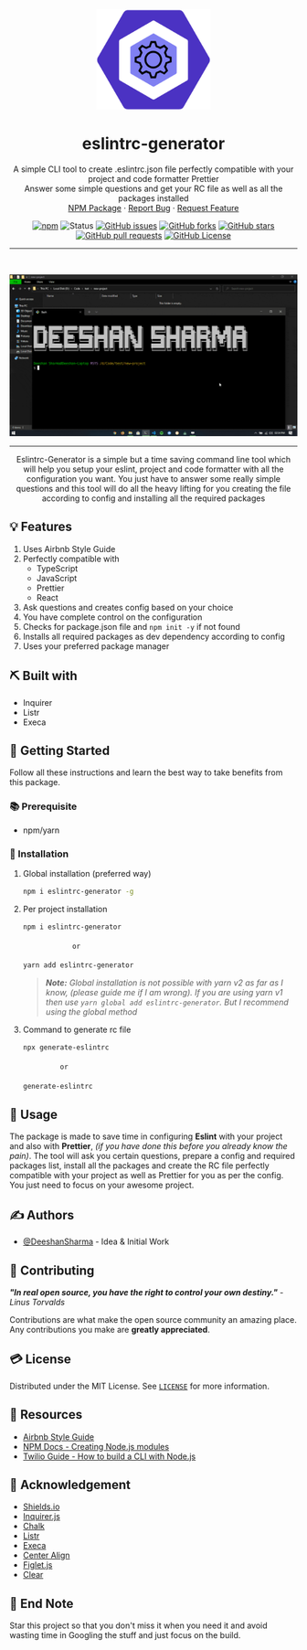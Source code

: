 <div align="center">

<img width=200px src="assets/eslintrc-generator-logo.png" alt="Project logo">

</div>

<h1 align="center">eslintrc-generator</h1>

 <p align="center">
    A simple CLI tool to create .eslintrc.json file perfectly compatible with your project and code formatter Prettier
    <br />
	Answer some simple questions and get your RC file as well as all the packages installed
    <br />
    <a href="https://www.npmjs.com/package/eslintrc-generator">NPM Package</a>
    ·
    <a href="https://github.com/DeeshanSharma/eslintrc-generator/issues">Report Bug</a>
    ·
    <a href="https://github.com/DeeshanSharma/eslintrc-generator/issues">Request Feature</a>
  </p>

<div align="center">

[![npm](https://img.shields.io/npm/v/eslintrc-generator?color=success&label=npm%20package&logo=npm&style=for-the-badge)](https://www.npmjs.com/package/eslintrc-generator)
![Status](https://img.shields.io/badge/status-active-success.svg?logo=statuspal&style=for-the-badge)
[![GitHub issues](https://img.shields.io/github/issues/DeeshanSharma/eslintrc-generator?logo=github&style=for-the-badge)](https://github.com/DeeshanSharma/eslintrc-generator/issues)
[![GitHub forks](https://img.shields.io/github/forks/DeeshanSharma/eslintrc-generator?logo=github&style=for-the-badge)](https://github.com/DeeshanSharma/eslintrc-generator/network)
[![GitHub stars](https://img.shields.io/github/stars/DeeshanSharma/eslintrc-generator?logo=github&style=for-the-badge)](https://github.com/DeeshanSharma/eslintrc-generator/stargazers)
[![GitHub pull requests](https://img.shields.io/github/issues-pr/DeeshanSharma/eslintrc-generator?logo=github&style=for-the-badge)](https://github.com/DeeshanSharma/eslintrc-generator/pulls)
[![GitHub License](https://img.shields.io/github/license/deeshansharma/eslintrc-generator?color=sucess&logo=gnu%20privacy%20guard&logoColor=white&style=for-the-badge)](https://github.com/DeeshanSharma/eslintrc-generator/blob/main/LICENSE)

</div>

<hr />
<br />

<div align="center">

![Project Demo Gif](assets/demo-eslintrc-generator.gif)

</div>

<hr />

<p align="center">Eslintrc-Generator is a simple but a time saving command line tool which will help you setup your eslint, project and code formatter with all the configuration you want. You just have to answer some really simple questions and this tool will do all the heavy lifting for you creating the file according to config and installing all the required packages</p>

## 💡 Features

1. Uses Airbnb Style Guide
1. Perfectly compatible with
   - TypeScript
   - JavaScript
   - Prettier
   - React
1. Ask questions and creates config based on your choice
1. You have complete control on the configuration
1. Checks for package.json file and `npm init -y` if not found
1. Installs all required packages as dev dependency according to config
1. Uses your preferred package manager

## ⛏️ Built with

- Inquirer
- Listr
- Execa

## 🏁 Getting Started

Follow all these instructions and learn the best way to take benefits from this package.

### 📚 Prerequisite

- npm/yarn

### 🧰 Installation

1. Global installation (preferred way)

   ```bash
   npm i eslintrc-generator -g
   ```

1. Per project installation

   ```bash
   npm i eslintrc-generator

               or

   yarn add eslintrc-generator
   ```

   > _**Note:** Global installation is not possible with yarn v2 as far as I know, (please guide me if I am wrong). If you are using yarn v1 then use `yarn global add eslintrc-generator`. But I recommend using the global method_

1. Command to generate rc file

   ```bash
   npx generate-eslintrc

            or

   generate-eslintrc
   ```

## 🎈 Usage

The package is made to save time in configuring **Eslint** with your project and also with **Prettier**, _(if you have done this before you already know the pain)_. The tool will ask you certain questions, prepare a config and required packages list, install all the packages and create the RC file perfectly compatible with your project as well as Prettier for you as per the config. You just need to focus on your awesome project.

## ✍️ Authors

- [@DeeshanSharma](https://www.github.com/DeeshanSharma) - Idea & Initial Work

## 📖 Contributing

**_"In real open source, you have the right to control your own destiny."_** _- Linus Torvalds_

Contributions are what make the open source community an amazing place. Any contributions you make are **greatly appreciated**.

## 💳 License

Distributed under the MIT License. See [`LICENSE`](LICENCE) for more information.

## 🧬 Resources

- [Airbnb Style Guide](https://airbnb.io/javascript/)
- [NPM Docs - Creating Node.js modules](https://docs.npmjs.com/creating-node-js-modules)
- [Twilio Guide - How to build a CLI with Node.js](https://www.twilio.com/blog/how-to-build-a-cli-with-node-js)

## 🎉 Acknowledgement

- [Shields.io](https://shields.io)
- [Inquirer.js](https://github.com/SBoudrias/Inquirer.js)
- [Chalk](https://github.com/chalk/chalk)
- [Listr](https://github.com/SamVerschueren/listr)
- [Execa](https://github.com/sindresorhus/execa)
- [Center Align](https://github.com/jonschlinkert/center-align)
- [Figlet.js](https://github.com/patorjk/figlet.js)
- [Clear](https://github.com/bahamas10/node-clear)

## 👋 End Note

Star this project so that you don't miss it when you need it and avoid wasting time in Googling the stuff and just focus on the build.
